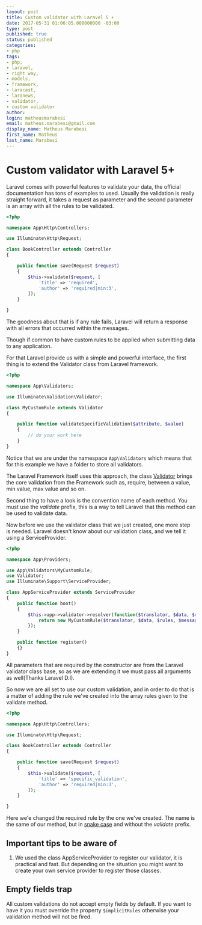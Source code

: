 ```yaml
---
layout: post
title: Custom validator with Laravel 5 +
date: 2017-05-31 01:06:05.000000000 -03:00
type: post
published: true
status: published
categories:
- php
tags:
- php,
- laravel,
- right way,
- models,
- framework,
- laracast,
- laranews,
- validator,
- custom validator
author:
login: matheusmarabesi
email: matheus.marabesi@gmail.com
display_name: Matheus Marabesi
first_name: Matheus
last_name: Marabesi
---
```


# Custom validator with Laravel 5+

Laravel comes with powerful features to validate your data, the official documentation has tons of examples to used. 
Usually the validation is really straight forward, it takes a request as parameter and the second parameter is an array
with all the rules to be validated.

```php
<?php

namespace App\Http\Controllers;

use Illuminate\Http\Request;

class BookController extends Controller
{

    public function save(Request $request)
    {
        $this->validate($request, [
            'title' => 'required',
            'author' => 'required|min:3',
        ]);
    }

}
```

The goodness about that is if any rule fails, Laravel will return a response with all errors that occurred within the 
messages.

Though if common to have custom rules to be applied when submitting data to any application. 

For that Laravel provide us with a simple and powerful interface, the first thing is to extend the Validator class
from Laravel framework.

```php
<?php

namespace App\Validators;

use Illuminate\Validation\Validator;

class MyCustomRule extends Validator
{

    public function validateSpecificValidation($attribute, $value)
    {
        // do your work here
    }
}
```

Notice that we are under the namespace `App\Validators` which means that for this example we have a folder to store
all validators.

The Laravel Framework itself uses this approach, the class [Validator](https://laravel.com/api/5.2/Illuminate/Validation/Validator.html) brings the core validation from the Framework such as, require, between a value, min value, max value and so on.

Second thing to have a look is the convention name of each method. You must use the *validate* prefix, this is a way
to tell Laravel that this method can be used to validate data.

Now before we use the validator class that we just created, one more step is needed. Laravel doesn't know about our 
validation class, and we tell it using a ServiceProvider.

```php
<?php

namespace App\Providers;

use App\Validators\MyCustomRule;
use Validator;
use Illuminate\Support\ServiceProvider;

class AppServiceProvider extends ServiceProvider
{
    public function boot()
    {
        $this->app->validator->resolver(function($translator, $data, $rules, $messages) {
            return new MyCustomRule($translator, $data, $rules, $messages);
        });
    }

    public function register()
    {}
}
```

All parameters that are required by the constructor are from the Laravel validator class base, so as we are
extending it we must pass all arguments as well(Thanks Laravel D.I).

So now we are all set to use our custom validation, and in order to do that is a matter of adding the rule we've 
created into the array rules given to the validate method.

```php
<?php

namespace App\Http\Controllers;

use Illuminate\Http\Request;

class BookController extends Controller
{

    public function save(Request $request)
    {
        $this->validate($request, [
            'title' => 'specific_validation',
            'author' => 'required|min:3',
        ]);
    }

}
```

Here we'e changed the required rule by the one we've created. The name is the same of our method, but in [snake case](https://en.wikipedia.org/wiki/Snake_case) and without the *validate* prefix.

## Important tips to be aware of

1. We used the class AppServiceProvider to register our validator, it is practical and fast. But depending on the situation
you might want to create your own service provider to register those classes.


## Empty fields trap

All custom validations do not accept empty fields by default. If you want to have it you must override the property
`$implicitRules` otherwise your validation method will not be fired.

